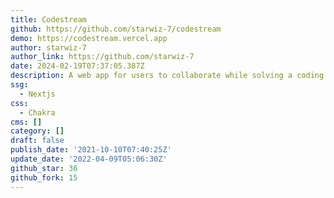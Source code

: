 ```yaml
---
title: Codestream
github: https://github.com/starwiz-7/codestream
demo: https://codestream.vercel.app
author: starwiz-7
author_link: https://github.com/starwiz-7
date: 2024-02-19T07:37:05.387Z
description: A web app for users to collaborate while solving a coding problem :)
ssg:
  - Nextjs
css:
  - Chakra
cms: []
category: []
draft: false
publish_date: '2021-10-10T07:40:25Z'
update_date: '2022-04-09T05:06:30Z'
github_star: 36
github_fork: 15
---
```

